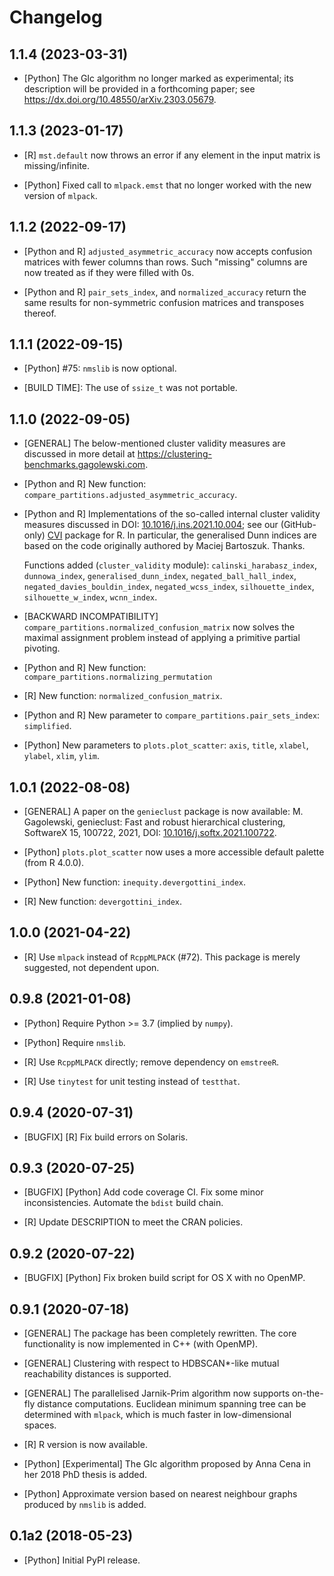 # Changelog


## 1.1.4 (2023-03-31)

*  [Python] The GIc algorithm no longer marked as experimental;
   its description will be provided in a forthcoming paper; see
   <https://dx.doi.org/10.48550/arXiv.2303.05679>.


## 1.1.3 (2023-01-17)

*  [R] `mst.default` now throws an error if any element in the input matrix
   is missing/infinite.

*  [Python] Fixed call to `mlpack.emst` that no longer worked
   with the new version of `mlpack`.


## 1.1.2 (2022-09-17)

*  [Python and R] `adjusted_asymmetric_accuracy`
   now accepts confusion matrices with fewer columns than rows.
   Such "missing" columns are now treated as if they were filled with 0s.

*  [Python and R] `pair_sets_index`, and `normalized_accuracy` return
   the same results for non-symmetric confusion matrices and transposes thereof.


## 1.1.1 (2022-09-15)

*  [Python] #75: `nmslib` is now optional.

*  [BUILD TIME]: The use of `ssize_t` was not portable.


## 1.1.0 (2022-09-05)

*  [GENERAL] The below-mentioned cluster validity measures are discussed
   in more detail at <https://clustering-benchmarks.gagolewski.com>.

*  [Python and R] New function:
   `compare_partitions.adjusted_asymmetric_accuracy`.

*  [Python and R] Implementations of the so-called internal cluster
   validity measures discussed in
   DOI: [10.1016/j.ins.2021.10.004](https://doi.org/10.1016/j.ins.2021.10.004);
   see our (GitHub-only) [CVI](https://github.com/gagolews/optim_cvi) package
   for R. In particular, the generalised Dunn indices are based on the code
   originally authored by Maciej Bartoszuk. Thanks.

   Functions added (`cluster_validity` module):
   `calinski_harabasz_index`,
   `dunnowa_index`,
   `generalised_dunn_index`,
   `negated_ball_hall_index`,
   `negated_davies_bouldin_index`,
   `negated_wcss_index`,
   `silhouette_index`,
   `silhouette_w_index`,
   `wcnn_index`.

*  [BACKWARD INCOMPATIBILITY] `compare_partitions.normalized_confusion_matrix`
   now solves the maximal assignment problem instead of applying
   a primitive partial pivoting.

*  [Python and R] New function: `compare_partitions.normalizing_permutation`

*  [R] New function: `normalized_confusion_matrix`.

*  [Python and R] New parameter to `compare_partitions.pair_sets_index`:
      `simplified`.

*  [Python] New parameters to `plots.plot_scatter`:
   `axis`, `title`, `xlabel`, `ylabel`, `xlim`, `ylim`.


## 1.0.1 (2022-08-08)

*  [GENERAL] A paper on the `genieclust` package is now available:
   M. Gagolewski, genieclust: Fast and robust hierarchical clustering,
   SoftwareX 15, 100722, 2021, DOI:
   [10.1016/j.softx.2021.100722](https://doi.org/10.1016/j.softx.2021.100722).

*  [Python] `plots.plot_scatter` now uses a more accessible default palette
   (from R 4.0.0).

*  [Python] New function: `inequity.devergottini_index`.

*  [R] New function: `devergottini_index`.


## 1.0.0 (2021-04-22)

*  [R] Use `mlpack` instead of `RcppMLPACK` (#72).
   This package is merely suggested, not dependent upon.


## 0.9.8 (2021-01-08)

*  [Python] Require Python >= 3.7 (implied by `numpy`).

*  [Python] Require `nmslib`.

*  [R] Use `RcppMLPACK` directly; remove dependency on `emstreeR`.

*  [R] Use `tinytest` for unit testing instead of `testthat`.


## 0.9.4 (2020-07-31)

*  [BUGFIX] [R] Fix build errors on Solaris.


## 0.9.3 (2020-07-25)

*  [BUGFIX] [Python] Add code coverage CI. Fix some minor inconsistencies.
   Automate the `bdist` build chain.

*  [R] Update DESCRIPTION to meet the CRAN policies.


## 0.9.2 (2020-07-22)

*  [BUGFIX] [Python] Fix broken build script for OS X with no OpenMP.


## 0.9.1 (2020-07-18)

*  [GENERAL] The package has been completely rewritten.
   The core functionality is now implemented in C++ (with OpenMP).

*  [GENERAL] Clustering with respect to HDBSCAN*-like
   mutual reachability distances is supported.

*  [GENERAL] The parallelised Jarnik-Prim algorithm now supports on-the-fly
   distance computations. Euclidean minimum spanning tree can be
   determined with `mlpack`, which is much faster in low-dimensional spaces.

*  [R] R version is now available.

*  [Python] [Experimental] The GIc algorithm proposed by Anna Cena
   in her 2018 PhD thesis is added.

*  [Python] Approximate version based on nearest neighbour graphs produced
   by `nmslib` is added.


## 0.1a2 (2018-05-23)

*  [Python] Initial PyPI release.
